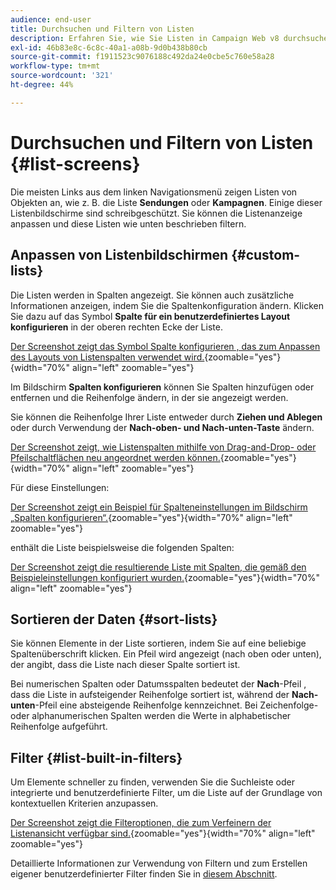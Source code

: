 ```yaml
---
audience: end-user
title: Durchsuchen und Filtern von Listen
description: Erfahren Sie, wie Sie Listen in Campaign Web v8 durchsuchen und filtern
exl-id: 46b83e8c-6c8c-40a1-a08b-9d0b438b80cb
source-git-commit: f1911523c9076188c492da24e0cbe5c760e58a28
workflow-type: tm+mt
source-wordcount: '321'
ht-degree: 44%

---
```


# Durchsuchen und Filtern von Listen {#list-screens}

Die meisten Links aus dem linken Navigationsmenü zeigen Listen von Objekten an, wie z. B. die Liste **Sendungen** oder **Kampagnen**. Einige dieser Listenbildschirme sind schreibgeschützt. Sie können die Listenanzeige anpassen und diese Listen wie unten beschrieben filtern.

## Anpassen von Listenbildschirmen {#custom-lists}

Die Listen werden in Spalten angezeigt. Sie können auch zusätzliche Informationen anzeigen, indem Sie die Spaltenkonfiguration ändern. Klicken Sie dazu auf das Symbol **Spalte für ein benutzerdefiniertes Layout konfigurieren** in der oberen rechten Ecke der Liste.

[Der Screenshot zeigt das Symbol Spalte konfigurieren , das zum Anpassen des Layouts von Listenspalten verwendet wird.](assets/config-columns.png){zoomable="yes"}{width="70%" align="left" zoomable="yes"}

Im Bildschirm **Spalten konfigurieren** können Sie Spalten hinzufügen oder entfernen und die Reihenfolge ändern, in der sie angezeigt werden.

Sie können die Reihenfolge Ihrer Liste entweder durch **Ziehen und Ablegen** oder durch Verwendung der **Nach-oben- und Nach-unten-Taste** ändern.

[Der Screenshot zeigt, wie Listenspalten mithilfe von Drag-and-Drop- oder Pfeilschaltflächen neu angeordnet werden können.](assets/list-reorder.png){zoomable="yes"}{width="70%" align="left" zoomable="yes"}

Für diese Einstellungen:

[Der Screenshot zeigt ein Beispiel für Spalteneinstellungen im Bildschirm „Spalten konfigurieren“.](assets/columns.png){zoomable="yes"}{width="70%" align="left" zoomable="yes"}

enthält die Liste beispielsweise die folgenden Spalten:

[Der Screenshot zeigt die resultierende Liste mit Spalten, die gemäß den Beispieleinstellungen konfiguriert wurden.](assets/column-sample.png){zoomable="yes"}{width="70%" align="left" zoomable="yes"}

## Sortieren der Daten {#sort-lists}

Sie können Elemente in der Liste sortieren, indem Sie auf eine beliebige Spaltenüberschrift klicken. Ein Pfeil wird angezeigt (nach oben oder unten), der angibt, dass die Liste nach dieser Spalte sortiert ist.

Bei numerischen Spalten oder Datumsspalten bedeutet der **Nach**-Pfeil , dass die Liste in aufsteigender Reihenfolge sortiert ist, während der **Nach-unten**-Pfeil eine absteigende Reihenfolge kennzeichnet. Bei Zeichenfolge- oder alphanumerischen Spalten werden die Werte in alphabetischer Reihenfolge aufgeführt.

## Filter {#list-built-in-filters}

Um Elemente schneller zu finden, verwenden Sie die Suchleiste oder integrierte und benutzerdefinierte Filter, um die Liste auf der Grundlage von kontextuellen Kriterien anzupassen.

[Der Screenshot zeigt die Filteroptionen, die zum Verfeinern der Listenansicht verfügbar sind.](assets/filter.png){zoomable="yes"}{width="70%" align="left" zoomable="yes"}

Detaillierte Informationen zur Verwendung von Filtern und zum Erstellen eigener benutzerdefinierter Filter finden Sie in [diesem Abschnitt](../query/filter.md).

<!--
## Use advanced attributes {#adv-attributes}

>[!CONTEXTUALHELP]
>id="acw_attributepicker_advancedfields"
>title="Display advanced attributes"
>abstract="Only the most common attributes are displayed by default in the attribute list. Activate the **Display advanced attributes** toggle to see all available attributes for the current list in the left palette of the rule builder, such as nodes, groupings, 1-1 links, 1-N links."

>[!CONTEXTUALHELP]
>id="acw_rulebuilder_advancedfields"
>title="Rule builder advanced fields"
>abstract="Only the most common attributes are displayed by default in the attribute list. Activate the **Display advanced attributes** toggle to see all available attributes for the current list in the left palette of the rule builder, such as nodes, groupings, 1-1 links, 1-N links."

>[!CONTEXTUALHELP]
>id="acw_rulebuilder_properties_advanced"
>title="Rule builder advanced attributes"
>abstract="Only the most common attributes are displayed by default in the attribute list. Activate the **Display advanced attributes** toggle to see all available attributes for the current list in the left palette of the rule builder, such as nodes, groupings, 1-1 links, 1-N links."

Only the most common attributes are displayed by default in the attribute list and filter configuration screens. Attributes set as `advanced` attributes in the data schema are hidden from the configuration screens.

Activate the **Display advanced attributes** toggle to see all available attributes for the current list in the left palette of the rule builder, such as nodes, groupings, 1-1 links, 1-N links. The attribute list updates instantly.

[The screenshot shows the Display advanced attributes toggle used to reveal hidden attributes in the rule builder palette.](assets/adv-toggle.png){zoomable="yes"}{width="70%" align="left" zoomable="yes"}
-->